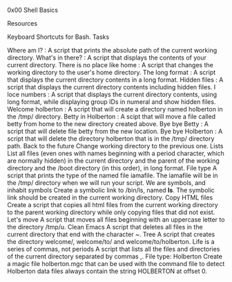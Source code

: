 0x00 Shell Basics

Resources

Keyboard Shortcuts for Bash.
Tasks

Where am I? : A script that prints the absolute path of the current working directory.
What's in there? : A script that displays the contents of your current directory.
There is no place like home : A script that changes the working directory to the user's home directory.
The long format : A script that displays the current directory contents in a long format.
Hidden files : A script that displays the current directory contents including hidden files.
I loce numbers : A script that displays the current directory contents, using long format, while displaying group IDs in numeral and show hidden files.
Welcome holberton : A script that will create a directory named holberton in the /tmp/ directory.
Betty in Holberton : A scipt that will move a file called betty from home to the new directory created above.
Bye bye Betty : A script that will delete file betty from the new location.
Bye bye Holberton : A script that will delete the directory holberton that is in the /tmp/ directory path.
Back to the future Change working directory to the previous one.
Lists List all files (even ones with names beginning with a period character, which are normally hidden) in the current directory and the parent of the working directory and the /boot directory (in this order), in long format.
File type A script that prints the type of the named file iamafile. The iamafile will be in the /tmp/ directory when we will run your script.
We are symbols, and inhabit symbols Create a symbolic link to /bin/ls, named __ls__. The symbolic link should be created in the current working directory.
Copy HTML files Create a script that copies all html files from the current working directory to the parent working directory while only copying files that did not exist.
Let's move A script that moves all files beginning with an uppercase letter to the directory /tmp/u.
Clean Emacs A script that deletes all files in the current directory that end with the character ~.
Tree A script that creates the directory welcome/, welcome/to/ and welcome/to/holberton.
Life is a series of commas, not periods A script that lists all the files and directories of the current directory separated by commas ,.
File type: Holberton Create a magic file holberton.mgc that can be used with the command file to detect Holberton data files always contain the string HOLBERTON at offset 0.
